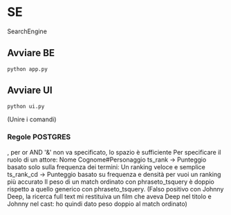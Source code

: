 # SE
 SearchEngine


## Avviare BE 
```python app.py```

## Avviare UI

```python ui.py```

(Unire i comandi)

### Regole POSTGRES
, per or 
AND '&' non va specificato, lo spazio è sufficiente
Per specificare il ruolo di un attore: Nome Cognome#Personaggio
ts_rank	-> Punteggio basato solo sulla frequenza dei termini: Un ranking veloce e semplice
ts_rank_cd	-> Punteggio basato su frequenza e densità per vuoi un ranking più accurato
Il peso di un match ordinato con phraseto_tsquery è doppio rispetto a quello generico con phraseto_tsquery.
(Falso positivo con Johnny Deep, la ricerca full text mi restituiva un film che aveva Deep nel titolo e Johnny nel cast: ho quindi dato peso doppio al match ordinato)
